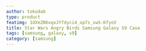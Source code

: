 ```yaml
---
author: tokodab
type: product
featimg: 1dXeZN6xqxJYfdyci4_op7s_xwS-KfyoV
title: Star Wars Angry Birds Samsung Galaxy S9 Case
tags: [samsung, galaxy, s9]
category: [samsung]
---
```

